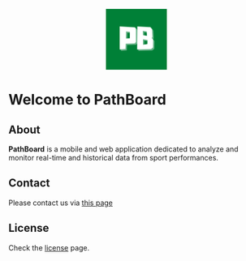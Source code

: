 <p align="center">
    <img src="img/logo.png" width="120px">
</p>

# Welcome to PathBoard

## About
**PathBoard** is a mobile and web application dedicated to analyze and monitor real-time and historical data from sport performances.


## Contact

Please contact us via [this page](contact.md)

## License 

Check the [license](license.md) page.